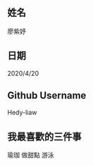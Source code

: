 姓名
----
廖紫妤


日期
----
2020/4/20

Github Username
---------------
Hedy-liaw


我最喜歡的三件事
---------------
瑜珈 做甜點 游泳
